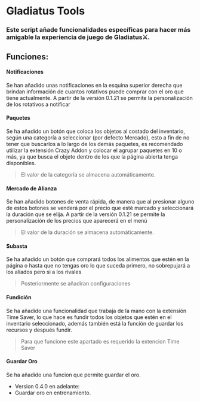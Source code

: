 # Gladiatus Tools
### Este script añade funcionalidades específicas para hacer más amigable la experiencia de juego de Gladiatus⚔.

## Funciones:
#### Notificaciones
Se han añadido unas notificaciones en la esquina superior derecha que brindan información de cuantos rotativos puede comprar con el oro que tiene actualmente.
A partir de la versión 0.1.21 se permite la personalización de los rotativos a notificar

#### Paquetes
Se ha añadido un botón que coloca los objetos al costado del inventario, según una categoría a seleccionar (por defecto Mercado), esto a fin de no tener que buscarlos a lo largo de los demás paquetes, es recomendado utilizar la extensión Crazy Addon y colocar el agrupar paquetes en 10 o más, ya que busca el objeto dentro de los que la página abierta tenga disponibles.
> El valor de la categoría se almacena automáticamente.

#### Mercado de Alianza
Se han añadido botones de venta rápida, de manera que al presionar alguno de estos botones se venderá por el precio que esté marcado y seleccionará la duración que se elija.
A partir de la versión 0.1.21 se permite la personalización de los precios que aparecerá en el menú
> El valor de la duración se almacena automáticamente.

#### Subasta
Se ha añadido un botón que comprará todos los alimentos que estén en la página o hasta que no tengas oro lo que suceda primero, no sobrepujará a los aliados pero si a los rivales
> Posteriormente se añadiran configuraciones

#### Fundición
Se ha añadido una funcionalidad que trabaja de la mano con la extensión Time Saver, lo que hace es fundir todos los objetos que estén en el inventario seleccionado, además también está la función de guardar los recursos y después fundir.
> Para que funcione este apartado es requerido la extencion Time Saver

#### Guardar Oro
Se ha añadido una funcion que permite guardar el oro.

- Version 0.4.0 en adelante:
 - Guardar oro en entrenamiento.
